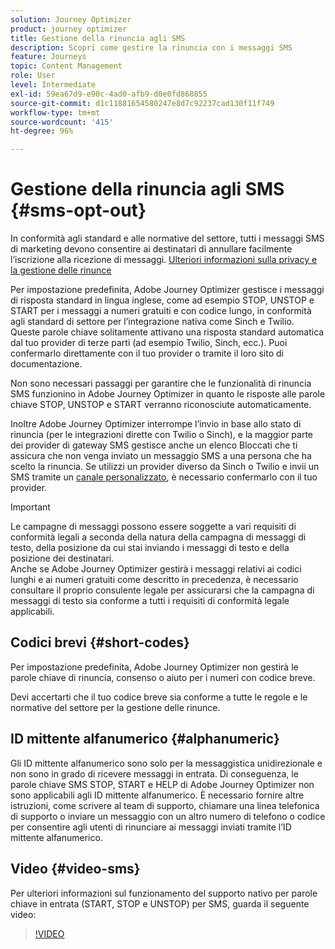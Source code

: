 ```yaml
---
solution: Journey Optimizer
product: journey optimizer
title: Gestione della rinuncia agli SMS
description: Scopri come gestire la rinuncia con i messaggi SMS
feature: Journeys
topic: Content Management
role: User
level: Intermediate
exl-id: 59ea67d9-e90c-4ad0-afb9-d0e0fd868855
source-git-commit: d1c11881654580247e8d7c92237cad130f11f749
workflow-type: tm+mt
source-wordcount: '415'
ht-degree: 96%

---
```


# Gestione della rinuncia agli SMS {#sms-opt-out}

In conformità agli standard e alle normative del settore, tutti i messaggi SMS di marketing devono consentire ai destinatari di annullare facilmente l’iscrizione alla ricezione di messaggi. [Ulteriori informazioni sulla privacy e la gestione delle rinunce](../privacy/opt-out.md)

Per impostazione predefinita, Adobe Journey Optimizer gestisce i messaggi di risposta standard in lingua inglese, come ad esempio STOP, UNSTOP e START per i messaggi a numeri gratuiti e con codice lungo, in conformità agli standard di settore per l’integrazione nativa come Sinch e Twilio. Queste parole chiave solitamente attivano una risposta standard automatica dal tuo provider di terze parti (ad esempio Twilio, Sinch, ecc.). Puoi confermarlo direttamente con il tuo provider o tramite il loro sito di documentazione.

Non sono necessari passaggi per garantire che le funzionalità di rinuncia SMS funzionino in Adobe Journey Optimizer in quanto le risposte alle parole chiave STOP, UNSTOP e START verranno riconosciute automaticamente.

Inoltre Adobe Journey Optimizer interrompe l’invio in base allo stato di rinuncia (per le integrazioni dirette con Twilio o Sinch), e la maggior parte dei provider di gateway SMS gestisce anche un elenco Bloccati che ti assicura che non venga inviato un messaggio SMS a una persona che ha scelto la rinuncia. Se utilizzi un provider diverso da Sinch o Twilio e invii un SMS tramite un [canale personalizzato](../building-journeys/using-custom-actions.md), è necessario confermarlo con il tuo provider.

>[!IMPORTANT]
>
>Le campagne di messaggi possono essere soggette a vari requisiti di conformità legali a seconda della natura della campagna di messaggi di testo, della posizione da cui stai inviando i messaggi di testo e della posizione dei destinatari. <br>Anche se Adobe Journey Optimizer gestirà i messaggi relativi ai codici lunghi e ai numeri gratuiti come descritto in precedenza, è necessario consultare il proprio consulente legale per assicurarsi che la campagna di messaggi di testo sia conforme a tutti i requisiti di conformità legale applicabili.

## Codici brevi {#short-codes}

Per impostazione predefinita, Adobe Journey Optimizer non gestirà le parole chiave di rinuncia, consenso o aiuto per i numeri con codice breve.

Devi accertarti che il tuo codice breve sia conforme a tutte le regole e le normative del settore per la gestione delle rinunce.

## ID mittente alfanumerico {#alphanumeric}

Gli ID mittente alfanumerico sono solo per la messaggistica unidirezionale e non sono in grado di ricevere messaggi in entrata. Di conseguenza, le parole chiave SMS STOP, START e HELP di Adobe Journey Optimizer non sono applicabili agli ID mittente alfanumerico. È necessario fornire altre istruzioni, come scrivere al team di supporto, chiamare una linea telefonica di supporto o inviare un messaggio con un altro numero di telefono o codice per consentire agli utenti di rinunciare ai messaggi inviati tramite l’ID mittente alfanumerico.

## Video {#video-sms}

Per ulteriori informazioni sul funzionamento del supporto nativo per parole chiave in entrata (START, STOP e UNSTOP) per SMS, guarda il seguente video:

>[!VIDEO](https://video.tv.adobe.com/v/344026?quality=12)
